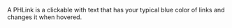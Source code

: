 A PHLink is a clickable with text that has your typical blue color of links and changes it when hovered.